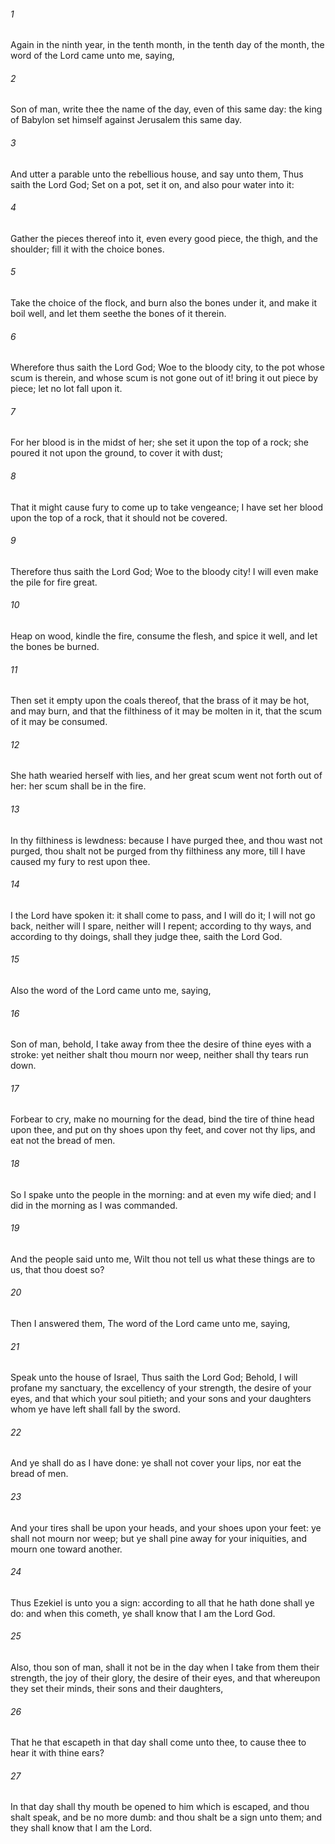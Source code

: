 ###### 1
Again in the ninth year, in the tenth month, in the tenth day of the month, the word of the Lord came unto me, saying,

###### 2
Son of man, write thee the name of the day, even of this same day: the king of Babylon set himself against Jerusalem this same day.

###### 3
And utter a parable unto the rebellious house, and say unto them, Thus saith the Lord God; Set on a pot, set it on, and also pour water into it:

###### 4
Gather the pieces thereof into it, even every good piece, the thigh, and the shoulder; fill it with the choice bones.

###### 5
Take the choice of the flock, and burn also the bones under it, and make it boil well, and let them seethe the bones of it therein.

###### 6
Wherefore thus saith the Lord God; Woe to the bloody city, to the pot whose scum is therein, and whose scum is not gone out of it! bring it out piece by piece; let no lot fall upon it.

###### 7
For her blood is in the midst of her; she set it upon the top of a rock; she poured it not upon the ground, to cover it with dust;

###### 8
That it might cause fury to come up to take vengeance; I have set her blood upon the top of a rock, that it should not be covered.

###### 9
Therefore thus saith the Lord God; Woe to the bloody city! I will even make the pile for fire great.

###### 10
Heap on wood, kindle the fire, consume the flesh, and spice it well, and let the bones be burned.

###### 11
Then set it empty upon the coals thereof, that the brass of it may be hot, and may burn, and that the filthiness of it may be molten in it, that the scum of it may be consumed.

###### 12
She hath wearied herself with lies, and her great scum went not forth out of her: her scum shall be in the fire.

###### 13
In thy filthiness is lewdness: because I have purged thee, and thou wast not purged, thou shalt not be purged from thy filthiness any more, till I have caused my fury to rest upon thee.

###### 14
I the Lord have spoken it: it shall come to pass, and I will do it; I will not go back, neither will I spare, neither will I repent; according to thy ways, and according to thy doings, shall they judge thee, saith the Lord God.

###### 15
Also the word of the Lord came unto me, saying,

###### 16
Son of man, behold, I take away from thee the desire of thine eyes with a stroke: yet neither shalt thou mourn nor weep, neither shall thy tears run down.

###### 17
Forbear to cry, make no mourning for the dead, bind the tire of thine head upon thee, and put on thy shoes upon thy feet, and cover not thy lips, and eat not the bread of men.

###### 18
So I spake unto the people in the morning: and at even my wife died; and I did in the morning as I was commanded.

###### 19
And the people said unto me, Wilt thou not tell us what these things are to us, that thou doest so?

###### 20
Then I answered them, The word of the Lord came unto me, saying,

###### 21
Speak unto the house of Israel, Thus saith the Lord God; Behold, I will profane my sanctuary, the excellency of your strength, the desire of your eyes, and that which your soul pitieth; and your sons and your daughters whom ye have left shall fall by the sword.

###### 22
And ye shall do as I have done: ye shall not cover your lips, nor eat the bread of men.

###### 23
And your tires shall be upon your heads, and your shoes upon your feet: ye shall not mourn nor weep; but ye shall pine away for your iniquities, and mourn one toward another.

###### 24
Thus Ezekiel is unto you a sign: according to all that he hath done shall ye do: and when this cometh, ye shall know that I am the Lord God.

###### 25
Also, thou son of man, shall it not be in the day when I take from them their strength, the joy of their glory, the desire of their eyes, and that whereupon they set their minds, their sons and their daughters,

###### 26
That he that escapeth in that day shall come unto thee, to cause thee to hear it with thine ears?

###### 27
In that day shall thy mouth be opened to him which is escaped, and thou shalt speak, and be no more dumb: and thou shalt be a sign unto them; and they shall know that I am the Lord.

